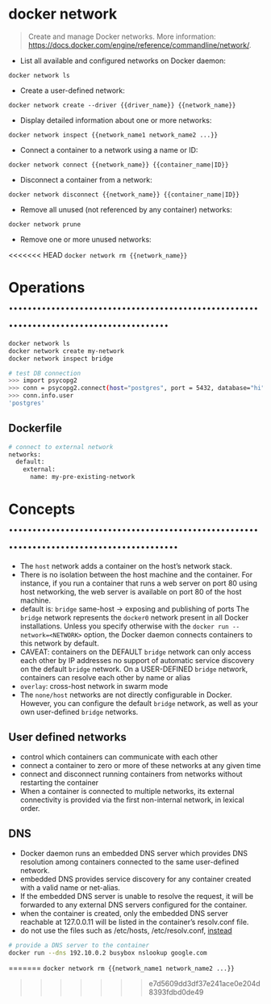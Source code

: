 # docker network

> Create and manage Docker networks.
> More information: <https://docs.docker.com/engine/reference/commandline/network/>.

- List all available and configured networks on Docker daemon:

`docker network ls`

- Create a user-defined network:

`docker network create --driver {{driver_name}} {{network_name}}`

- Display detailed information about one or more networks:

`docker network inspect {{network_name1 network_name2 ...}}`

- Connect a container to a network using a name or ID:

`docker network connect {{network_name}} {{container_name|ID}}`

- Disconnect a container from a network:

`docker network disconnect {{network_name}} {{container_name|ID}}`

- Remove all unused (not referenced by any container) networks:

`docker network prune`

- Remove one or more unused networks:

<<<<<<< HEAD
`docker network rm {{network_name}}`



# Operations .......................................................................................
```bash
docker network ls
docker network create my-network
docker network inspect bridge

# test DB connection
>>> import psycopg2
>>> conn = psycopg2.connect(host="postgres", port = 5432, database="hi", user="postgres", password="")
>>> conn.info.user
'postgres'
```
## Dockerfile
```bash
# connect to external network
networks:
  default:
    external:
      name: my-pre-existing-network
```

# Concepts .........................................................................................
- The `host` network adds a container on the host’s network stack.
- There is no isolation between the host machine and the container.
  For instance, if you run a container that runs a web server on port 80 using host networking, the web server is available on port 80 of the host machine.
- default is: `bridge` same-host -> exposing and publishing of ports
    The `bridge` network represents the `docker0` network present in all Docker installations.
    Unless you specify otherwise with the `docker run --network=<NETWORK>` option, the Docker daemon connects containers to this network by default.
- CAVEAT: containers on the DEFAULT `bridge` network can only access each other by IP addresses
    no support of automatic service discovery on the default `bridge` network.
    On a USER-DEFINED `bridge` network, containers can resolve each other by name or alias
- `overlay`: cross-host network in swarm mode
- The `none/host` networks are not directly configurable in Docker. However, you can configure the default `bridge` network, as well as your own user-defined `bridge` networks.

## User defined networks
- control which containers can communicate with each other
- connect a container to zero or more of these networks at any given time
- connect and disconnect running containers from networks without restarting the container
- When a container is connected to multiple networks, its external connectivity is provided via the first non-internal network, in lexical order.

## DNS
- Docker daemon runs an embedded DNS server which provides DNS resolution among containers connected to the same user-defined network.
- embedded DNS provides service discovery for any container created with a valid name or net-alias.
- If the embedded DNS server is unable to resolve the request, it will be forwarded to any external DNS servers configured for the container.
- when the container is created, only the embedded DNS server reachable at 127.0.0.11 will be listed in the container’s resolv.conf file.
- do not use the files such as /etc/hosts, /etc/resolv.conf, [instead](https://docs.docker.com/engine/userguide/networking/configure-dns/)
```bash
# provide a DNS server to the container
docker run --dns 192.10.0.2 busybox nslookup google.com
```
=======
`docker network rm {{network_name1 network_name2 ...}}`
>>>>>>> e7d5609dd3df37e241ace0e204d8393fdbd0de49

